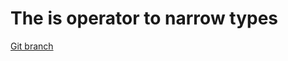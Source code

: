 # The is operator to narrow types 


[Git branch](https://github.com/codiku/typescript-introduction/tree/022-is-narrowing-operator)